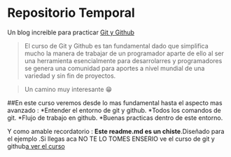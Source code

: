 # Repositorio Temporal
Un blog increible para practicar [ Git y Github](https://github.com/SamCode011/Test-fork)
>El curso de Git y Github es tan fundamental dado que simplifica mucho la manera de trabajar de un programador aparte de ello al ser una herramienta esencialmente para desarrolarres y programadores se genera una comunidad para aportes a nivel mundial de una variedad y sin fin de proyectos.

>Un camino muy interesante 😁

##En este curso veremos desde lo mas fundamental hasta el aspecto mas avanzado :
*Entender el entorno de git  y github.
*Todos los comandos de git.
*Flujo de trabajo en github.
*Buenas practicas dentro de este entorno.

Y como amable recordatorio : **Este readme.md es un chiste**.Diseñado para el ejemplo .Si llegas aca NO TE LO TOMES ENSERIO ve el curso de git y github[a ver el curso](https://platzi.com/clases/1557-git-github/19977-readmemd-es-una-excelente-practica/)

